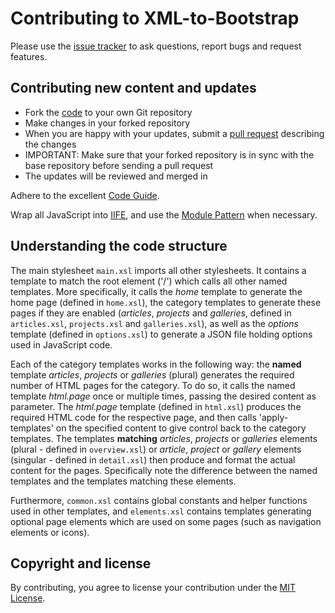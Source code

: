 # Contributing to XML-to-Bootstrap

Please use the [issue tracker](https://github.com/acch/XML-to-bootstrap/issues) to ask questions, report bugs and request features.

## Contributing new content and updates

- Fork the [code](https://github.com/acch/XML-to-bootstrap) to your own Git repository
- Make changes in your forked repository
- When you are happy with your updates, submit a [pull request](https://github.com/acch/XML-to-bootstrap/pull/new/master) describing the changes
- IMPORTANT: Make sure that your forked repository is in sync with the base repository before sending a pull request
- The updates will be reviewed and merged in

Adhere to the excellent [Code Guide](http://codeguide.co/).

Wrap all JavaScript into [IIFE](http://benalman.com/news/2010/11/immediately-invoked-function-expression/), and use the [Module Pattern](http://www.adequatelygood.com/JavaScript-Module-Pattern-In-Depth.html) when necessary.

## Understanding the code structure

The main stylesheet `main.xsl` imports all other stylesheets. It contains a template to match the root element ('/') which calls all other named templates. More specifically, it calls the *home* template to generate the home page (defined in `home.xsl`), the category templates to generate these pages if they are enabled (*articles*, *projects* and *galleries*, defined in `articles.xsl`, `projects.xsl` and `galleries.xsl`), as well as the *options* template (defined in `options.xsl`) to generate a JSON file holding options used in JavaScript code.

Each of the category templates works in the following way: the **named** template *articles*, *projects* or *galleries* (plural) generates the required number of HTML pages for the category. To do so, it calls the named template *html.page* once or multiple times, passing the desired content as parameter. The *html.page* template (defined in `html.xsl`) produces the required HTML code for the respective page, and then calls 'apply-templates' on the specified content to give control back to the category templates. The templates **matching** *articles*, *projects* or *galleries* elements (plural - defined in `overview.xsl`) or *article*, *project* or *gallery* elements (singular - defined in `detail.xsl`) then produce and format the actual content for the pages. Specifically note the difference between the named templates and the templates matching these elements.

Furthermore, `common.xsl` contains global constants and helper functions used in other templates, and `elements.xsl` contains templates generating optional page elements which are used on some pages (such as navigation elements or icons).

## Copyright and license

By contributing, you agree to license your contribution under the [MIT License](LICENSE).
